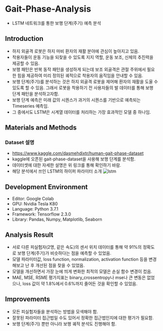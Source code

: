 # Gait-Phase-Analysis
* LSTM 네트워크를 통한 보행 단계(주기) 예측 분석

## Introduction
* 하지 외골격 로봇은 하지 마비 환자의 재활 분야에 관심이 높아지고 있음.
* 착용자들이 운동 기능을 되찾을 수 있도록 지지 역할, 운동 보조, 신체의 추진력을 제공할 수 있음.
* 보행 패턴은 반복 동작 패턴을 생성하게 되는데 보조 외골격은 관절 주위에서 필요한 힘을 제공하여 미리 정의된 궤적으로 착용자의 움직임을 안내할 수 있음.
* 보행 단계(주기)를 분석하는 것은 하지 외골격 로봇을 제어해 환자의 재활을 도울 수 있도록 할 수 있음. 그래서 로봇을 착용하기 전 사용자들의 발 데이터를 통해 보행 단계 패턴을 분석하고자함.
* 보행 단계 예측은 미래 값의 시퀀스가 과거의 시퀀스를 기반으로 예측되는 Timeseries 예측임.
* 그 중에서도 LSTM은 시계열 데이터를 처리하는 가장 효과적인 모델 중 하나임.

## Materials and Methods
### Dataset 설명
* https://www.kaggle.com/dasmehdixtr/human-gait-phase-dataset
* kaggle에 오픈된 gait-phase-dataset을 사용해 보행 단계를 분석함.
* 데이터셋에 대한 자세한 설명은 위 링크를 통해 확인하기 바람.
* 해당 분석에서 쓰인 LSTM의 하이퍼 파라미터 소개
![lstm](https://user-images.githubusercontent.com/15725909/105153664-0ab1d200-5b4c-11eb-8706-986a0ea3bf22.png)

## Development Environment
* Editor: Google Colab
* GPU: Nvidia Tesla K80
* Language: Python 3.7.1
* Framework: Tensorflow 2.3.0
* Library: Pandas, Numpy, Matplotlib, Seaborn

## Analysis Result
* 서로 다른 피실험자(2명, 같은 속도)의 센서 위치 데이터를 통해 약 91%의 정확도로 보행 단계(주기)가 비슷하다는 점을 예측할 수 있었음.
* 모델 파라미터값, loss function, normalization, activation function 등을 변경해보고 난 후 개선된 점을 찾을 수 있었음.
* 모델을 개선하면서 가장 눈에 띄게 변화한 최적의 모델은 손실 함수 변경이 컸음.
* MAE, MSE, RSME 평가지표는 binary_crossentropy나 mse나 큰 변동은 없었으나, loss 값이 약 1.8%에서 0.6%까지 줄어든 것을 확인할 수 있었음.

## Improvements
* 모든 피실험자들을 분석하는 방법을 모색해야 함.
* 잘못된 파라미터 접근법일 수도 있어서 정확한 접근법인지에 대한 평가가 필요함.
* 보행 단계(주기) 뿐만 아니라 보행 궤적 분석도 진행해야 함.
